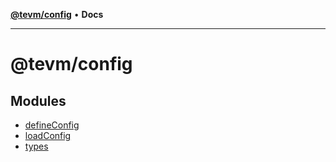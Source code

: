 [**@tevm/config**](README.md) • **Docs**

***

# @tevm/config

## Modules

- [defineConfig](defineConfig/README.md)
- [loadConfig](loadConfig/README.md)
- [types](types/README.md)
